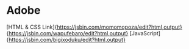# Adobe
[HTML & CSS Link]{https://jsbin.com/momomopoza/edit?html,output} {https://jsbin.com/wapufebaro/edit?html,output}
[JavaScript]{https://jsbin.com/bigixoduku/edit?html,output}
